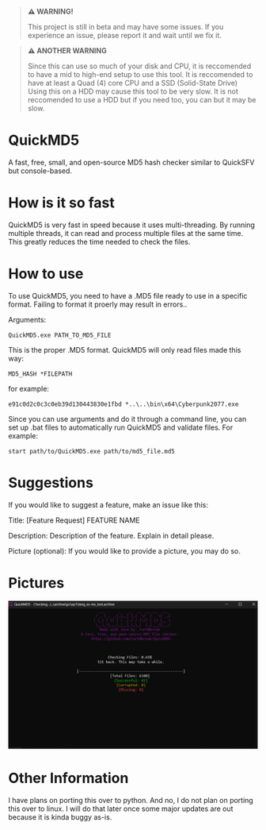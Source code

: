 > **⚠️ WARNING!**
> 
> This project is still in beta and may have some issues. If you experience an issue, please report it and wait until we fix it.


> **⚠️ ANOTHER WARNING**
>
> Since this can use so much of your disk and CPU, it is reccomended to have a mid to high-end setup to use this tool. It is reccomended to have at least a Quad (4) core CPU and a SSD (Solid-State Drive)
> Using this on a HDD may cause this tool to be very slow. It is not reccomended to use a HDD but if you need too, you can but it may be slow.

# QuickMD5
A fast, free, small, and open-source MD5 hash checker similar to QuickSFV but console-based.

# How is it so fast
QuickMD5 is very fast in speed because it uses multi-threading. By running multiple threads, it can read and process multiple files at the same time. This greatly reduces the time needed to check the files.

# How to use
To use QuickMD5, you need to have a .MD5 file ready to use in a specific format. Failing to format it proerly may result in errors..

Arguments:
```
QuickMD5.exe PATH_TO_MD5_FILE
```

This is the proper .MD5 format. QuickMD5 will only read files made this way:
```
MD5_HASH *FILEPATH
```
for example:
```
e91c0d2c0c3c0eb39d130443830e1fbd *..\..\bin\x64\Cyberpunk2077.exe
```

Since you can use arguments and do it through a command line, you can set up .bat files to automatically run QuickMD5 and validate files. For example:
```
start path/to/QuickMD5.exe path/to/md5_file.md5
```

# Suggestions
If you would like to suggest a feature, make an issue like this:

Title: [Feature Request] FEATURE NAME

Description: Description of the feature. Explain in detail please.

Picture (optional): If you would like to provide a picture, you may do so.

# Pictures
![QuickMD5 Picture 1](https://github.com/FortNbreak/gg/blob/main/image.png?raw=true)

# Other Information
I have plans on porting this over to python. And no, I do not plan on porting this over to linux. I will do that later once some major updates are out because it is kinda buggy as-is.

